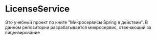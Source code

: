 # LicenseService
Это учебный проект по книге "Микросервисы Spring в действии".
В данном репозитории разрабатывается микросервис, отвечающий за лицензирование
